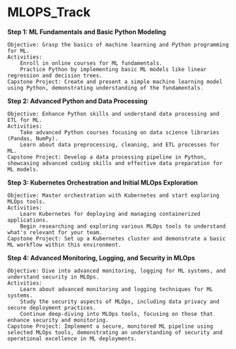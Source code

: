 # MLOPS_Track

**Step 1: ML Fundamentals and Basic Python Modeling**

    Objective: Grasp the basics of machine learning and Python programming for ML.
    Activities:
        Enroll in online courses for ML fundamentals.
        Practice Python by implementing basic ML models like linear regression and decision trees.
    Capstone Project: Create and present a simple machine learning model using Python, demonstrating understanding of the fundamentals.

**Step 2: Advanced Python and Data Processing**

    Objective: Enhance Python skills and understand data processing and ETL for ML.
    Activities:
        Take advanced Python courses focusing on data science libraries (Pandas, NumPy).
        Learn about data preprocessing, cleaning, and ETL processes for ML.
    Capstone Project: Develop a data processing pipeline in Python, showcasing advanced coding skills and effective data preparation for ML models.

**Step 3: Kubernetes Orchestration and Initial MLOps Exploration**

    Objective: Master orchestration with Kubernetes and start exploring MLOps tools.
    Activities:
        Learn Kubernetes for deploying and managing containerized applications.
        Begin researching and exploring various MLOps tools to understand what's relevant for your team.
    Capstone Project: Set up a Kubernetes cluster and demonstrate a basic ML workflow within this environment.

**Step 4: Advanced Monitoring, Logging, and Security in MLOps**

    Objective: Dive into advanced monitoring, logging for ML systems, and understand security in MLOps.
    Activities:
        Learn about advanced monitoring and logging techniques for ML systems.
        Study the security aspects of MLOps, including data privacy and secure deployment practices.
        Continue deep-diving into MLOps tools, focusing on those that enhance security and monitoring.
    Capstone Project: Implement a secure, monitored ML pipeline using selected MLOps tools, demonstrating an understanding of security and operational excellence in ML deployments.

